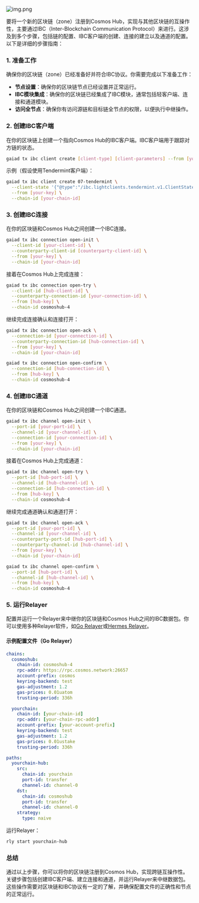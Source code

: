 ![img.png](img.png)



要将一个新的区块链（zone）注册到Cosmos Hub，实现与其他区块链的互操作性，主要通过IBC（Inter-Blockchain Communication Protocol）来进行。这涉及到多个步骤，包括链的配置、IBC客户端的创建、连接的建立以及通道的配置。以下是详细的步骤指南：

### 1. 准备工作

确保你的区块链（zone）已经准备好并符合IBC协议。你需要完成以下准备工作：

- **节点设置**：确保你的区块链节点已经设置并正常运行。
- **IBC模块集成**：确保你的区块链已经集成了IBC模块，通常包括轻客户端、连接和通道模块。
- **访问全节点**：确保你有访问源链和目标链全节点的权限，以便执行中继操作。

### 2. 创建IBC客户端

在你的区块链上创建一个指向Cosmos Hub的IBC客户端。IBC客户端用于跟踪对方链的状态。

```sh
gaiad tx ibc client create [client-type] [client-parameters] --from [your-key] --chain-id [your-chain-id]
```

示例（假设使用Tendermint客户端）：

```sh
gaiad tx ibc client create 07-tendermint \
  --client-state '{"@type":"/ibc.lightclients.tendermint.v1.ClientState","chain_id":"cosmoshub-4","trust_level":{"numerator":"1","denominator":"3"},"trusting_period":"336h","unbonding_period":"504h","max_clock_drift":"5m","frozen_height":{"revision_number":"0","revision_height":"0"},"latest_height":{"revision_number":"2","revision_height":"1024"},"proof_specs":[],"upgrade_path":[],"allow_update_after_expiry":false,"allow_update_after_misbehaviour":false}' \
  --from [your-key] \
  --chain-id [your-chain-id]
```

### 3. 创建IBC连接

在你的区块链和Cosmos Hub之间创建一个IBC连接。

```sh
gaiad tx ibc connection open-init \
  --client-id [your-client-id] \
  --counterparty-client-id [counterparty-client-id] \
  --from [your-key] \
  --chain-id [your-chain-id]
```

接着在Cosmos Hub上完成连接：

```sh
gaiad tx ibc connection open-try \
  --client-id [hub-client-id] \
  --counterparty-connection-id [your-connection-id] \
  --from [hub-key] \
  --chain-id cosmoshub-4
```

继续完成连接确认和连接打开：

```sh
gaiad tx ibc connection open-ack \
  --connection-id [your-connection-id] \
  --counterparty-connection-id [hub-connection-id] \
  --from [your-key] \
  --chain-id [your-chain-id]

gaiad tx ibc connection open-confirm \
  --connection-id [hub-connection-id] \
  --from [hub-key] \
  --chain-id cosmoshub-4
```

### 4. 创建IBC通道

在你的区块链和Cosmos Hub之间创建一个IBC通道。

```sh
gaiad tx ibc channel open-init \
  --port-id [your-port-id] \
  --channel-id [your-channel-id] \
  --connection-id [your-connection-id] \
  --from [your-key] \
  --chain-id [your-chain-id]
```

接着在Cosmos Hub上完成通道：

```sh
gaiad tx ibc channel open-try \
  --port-id [hub-port-id] \
  --channel-id [hub-channel-id] \
  --connection-id [hub-connection-id] \
  --from [hub-key] \
  --chain-id cosmoshub-4
```

继续完成通道确认和通道打开：

```sh
gaiad tx ibc channel open-ack \
  --port-id [your-port-id] \
  --channel-id [your-channel-id] \
  --counterparty-port-id [hub-port-id] \
  --counterparty-channel-id [hub-channel-id] \
  --from [your-key] \
  --chain-id [your-chain-id]

gaiad tx ibc channel open-confirm \
  --port-id [hub-port-id] \
  --channel-id [hub-channel-id] \
  --from [hub-key] \
  --chain-id cosmoshub-4
```

### 5. 运行Relayer

配置并运行一个Relayer来中继你的区块链和Cosmos Hub之间的IBC数据包。你可以使用多种Relayer软件，如[Go Relayer](https://github.com/cosmos/relayer)或[Hermes Relayer](https://github.com/informalsystems/ibc-rs)。

#### 示例配置文件（Go Relayer）

```yaml
chains:
  cosmoshub:
    chain-id: cosmoshub-4
    rpc-addr: https://rpc.cosmos.network:26657
    account-prefix: cosmos
    keyring-backend: test
    gas-adjustment: 1.2
    gas-prices: 0.01uatom
    trusting-period: 336h

  yourchain:
    chain-id: [your-chain-id]
    rpc-addr: [your-chain-rpc-addr]
    account-prefix: [your-account-prefix]
    keyring-backend: test
    gas-adjustment: 1.2
    gas-prices: 0.01ustake
    trusting-period: 336h

paths:
  yourchain-hub:
    src:
      chain-id: yourchain
      port-id: transfer
      channel-id: channel-0
    dst:
      chain-id: cosmoshub
      port-id: transfer
      channel-id: channel-0
    strategy:
      type: naive
```

运行Relayer：

```sh
rly start yourchain-hub
```

### 总结

通过以上步骤，你可以将你的区块链注册到Cosmos Hub，实现跨链互操作性。关键步骤包括创建IBC客户端、建立连接和通道，并运行Relayer来中继数据包。这些操作需要对区块链和IBC协议有一定的了解，并确保配置文件的正确性和节点的正常运行。
